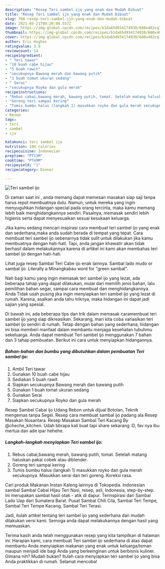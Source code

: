 ```yaml
---
description: "Resep Teri sambel ijo yang enak dan Mudah Dibuat"
title: "Resep Teri sambel ijo yang enak dan Mudah Dibuat"
slug: 768-resep-teri-sambel-ijo-yang-enak-dan-mudah-dibuat
date: 2021-05-21T08:20:04.557Z
image: https://img-global.cpcdn.com/recipes/b1da65d934174930/680x482cq70/teri-sambel-ijo-foto-resep-utama.jpg
thumbnail: https://img-global.cpcdn.com/recipes/b1da65d934174930/680x482cq70/teri-sambel-ijo-foto-resep-utama.jpg
cover: https://img-global.cpcdn.com/recipes/b1da65d934174930/680x482cq70/teri-sambel-ijo-foto-resep-utama.jpg
author: Eric Hughes
ratingvalue: 3.9
reviewcount: 14
recipeingredient:
- " Teri tawar"
- "10 buah cabe hijau"
- "5 buah rawit"
- "secukupnya Bawang merah dan bawang putih"
- "1 buah tomat ukuran sedang"
- " Serai"
- "secukupnya Royko dan gula merah"
recipeinstructions:
- "Rebus cabai,bawang merah, bawang putih, tomat. Setelah matang haluskan pakai cobek atau diblender."
- "Goreng teri sampai kering"
- "Tumis bumbu halus (langkah 1) masukkan royko dan gula merah secukupnya. Masukkan serai dan teri goreng. Koreksi rasa."
categories:
- Resep
tags:
- teri
- sambel
- ijo

katakunci: teri sambel ijo 
nutrition: 194 calories
recipecuisine: Indonesian
preptime: "PT13M"
cooktime: "PT49M"
recipeyield: "1"
recipecategory: Dinner

---
```



![Teri sambel ijo](https://img-global.cpcdn.com/recipes/b1da65d934174930/680x482cq70/teri-sambel-ijo-foto-resep-utama.jpg)

Di zaman  saat ini , anda memang dapat memesan masakan siap saji tanpa harus repot membuatnya dulu. Namun, untuk mereka yang ingin menyuguhkan hidangan special pada orang tercinta, maka kamu memang lebih baik menghidangkannya sendiri. Pasalnya, memasak sendiri lebih higienis serta dapat menyesuaikan sesuai kesukaan keluarga.

Jika kamu sedang mencari inspirasi cara membuat teri sambel ijo yang enak dan sederhana,maka anda sudah berada di tempat yang tepat. Cara membuat teri sambel ijo  sebenarnya tidak sulit untuk dilakukan jika kamu membuatnya dengan hati-hati. Tapi, anda jangan khawatir akan tidak berhasil dalam melakukannya 
karena di artikel ini kami akan membahas teri sambel ijo dengan hati-hati.  

Lihat juga resep Sambal Teri Cabe ijo enak lainnya. Sambal lado mudo or sambal ijo. Literally a Minangkabau word for &#34;green sambal&#34;.

Nah bagi kamu yang ingin memasak teri sambel ijo yang lezat, ada beberapa tahap yang dapat dilakukan, mulai dari memilih jenis bahan, lalu pemilihan bahan segar, sampai cara membuat dan menghidangkannya. Anda Tidak usah pusing jika ingin menyiapkan teri sambel ijo yang lezat di rumah. Karena, asalkan anda  tahu triknya, maka hidangan ini dapat jadi sajian yang spesial.

Di bawah ini, ada beberapa tips dan trik dalam memasak caramembuat teri sambel ijo yang siap dikreasikan. Sekarang, mari kita coba variasikan teri sambel ijo sendiri di rumah. Tetap dengan bahan yang sederhana, hidangan ini bisa memberi manfaat dalam membantu menjaga kesehatan tubuhmu sekeluarga. Anda dapat membuat Teri sambel ijo menggunakan 7 bahan dan 3 tahap pembuatan. Berikut ini cara untuk menyiapkan hidangannya.

<!--inarticleads1-->

##### Bahan-bahan dan bumbu yang dibutuhkan dalam pembuatan Teri sambel ijo:

1. Ambil  Teri tawar
1. Gunakan 10 buah cabe hijau
1. Sediakan 5 buah rawit
1. Siapkan secukupnya Bawang merah dan bawang putih
1. Gunakan 1 buah tomat ukuran sedang
1. Gunakan  Serai
1. Siapkan secukupnya Royko dan gula merah


Resep Sambel Cabai ijo Udang Rebon untuk dijual Botolan, Teknik mengemas tanpa Segel. Resep cara membuat sambal ijo padang ala Resep Masakan Nusantara. Resep Masakan Sambal Teri Kacang By @cheche_kitchen. Udah bbrapa kali buat tapi share sekarang :D, fav nya ibu mertua dan ade ipar hehehe. 

<!--inarticleads2-->

##### Langkah-langkah menyiapkan Teri sambel ijo:

1. Rebus cabai,bawang merah, bawang putih, tomat. Setelah matang haluskan pakai cobek atau diblender.
1. Goreng teri sampai kering
1. Tumis bumbu halus (langkah 1) masukkan royko dan gula merah secukupnya. Masukkan serai dan teri goreng. Koreksi rasa.


Cari produk Makanan Instan Kaleng lainnya di Tokopedia. Indonesian sambal Sambal Cabai Hijau Teri Nasi, resep, asli, Indonesia, step-by-step. Ini merupakan sambal hasil otak - atik di dapur. Terinspirasi dari Sambal Lado Uap dari Sumatera Barat. Pusat Sambal Chili Cila, Sambal Teri Tempe, Sambal Teri Tempe Kacang, Sambal Teri Terasi. 

Jadi, itulah artikel tentang  teri sambel ijo  yang sederhana dan mudah dilakukan versi kami. Semoga anda dapat melakukannya dengan hasil yang memuaskan. 

Terima kasih anda telah menggunakan resep yang kita tampilkan di halaman ini. Harapan kami, cara membuat  Teri sambel ijo sederhana di atas dapat membantu Anda menyiapkan makanan yang enak untuk keluarga/teman maupun menjadi ide bagi Anda yang berkeinginan untuk berbisnis kuliner. Gimana nih? Mudah bukan? Itulah cara menyiapkan teri sambel ijo yang bisa Anda praktikkan di rumah. Selamat mencoba!

